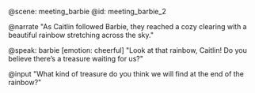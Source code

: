 @scene: meeting_barbie
@id: meeting_barbie_2

@narrate
"As Caitlin followed Barbie, they reached a cozy clearing with a beautiful rainbow stretching across the sky."

@speak: barbie
[emotion: cheerful]
"Look at that rainbow, Caitlin! Do you believe there’s a treasure waiting for us?"

@input
"What kind of treasure do you think we will find at the end of the rainbow?"
